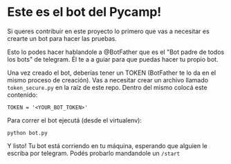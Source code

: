# Este es el bot del Pycamp!

Si queres contribuir en este proyecto lo primero que vas a necesitar es crearte un bot para hacer
las pruebas.

Esto lo podes hacer hablandole a @BotFather que es el "Bot padre de todos los bots" de telegram.
Él te a a guiar para que puedas hacer tu propio bot.


Una vez creado el bot, deberías tener un TOKEN (BotFather te lo da en el mismo proceso de
creación). Vas a necesitar crear un archivo llamado `token_secure.py` en la raíz de este repo.
Dentro del mismo colocá este contenido:
```
TOKEN = '<YOUR_BOT_TOKEN>'
```
Para correr el bot ejecutá (desde el virtualenv):
```
python bot.py
```
Y listo! Tu bot está corriendo en tu máquina, esperando que alguien le escriba por telegram.
Podés probarlo mandandole un `/start`

